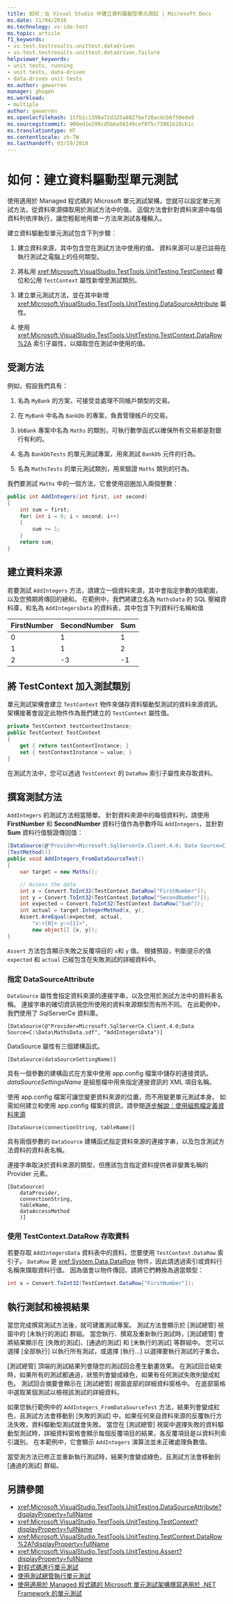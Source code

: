 ```yaml
---
title: 如何：在 Visual Studio 中建立資料驅動型單元測試 | Microsoft Docs
ms.date: 11/04/2016
ms.technology: vs-ide-test
ms.topic: article
f1_keywords:
- vs.test.testresults.unittest.datadriven
- vs.test.testresults.unittest.datadriven.failure
helpviewer_keywords:
- unit tests, running
- unit tests, data-driven
- data-driven unit tests
ms.author: gewarren
manager: ghogen
ms.workload:
- multiple
author: gewarren
ms.openlocfilehash: 15fb1c1398a72d325a8027bef28acdcb6f50ede9
ms.sourcegitcommit: 900ed1e299cd5bba56249cef8f5cf3981b10cb1c
ms.translationtype: HT
ms.contentlocale: zh-TW
ms.lasthandoff: 03/19/2018
---
```

# <a name="how-to-create-a-data-driven-unit-test"></a>如何：建立資料驅動型單元測試

使用適用於 Managed 程式碼的 Microsoft 單元測試架構，您就可以設定單元測試方法，從資料來源擷取用於測試方法中的值。 這個方法會針對資料來源中每個資料列依序執行，讓您輕鬆地用單一方法來測試各種輸入。

建立資料驅動型單元測試包含下列步驟︰

1.  建立資料來源，其中包含您在測試方法中使用的值。 資料來源可以是已註冊在執行測試之電腦上的任何類型。

2.  將私用 <xref:Microsoft.VisualStudio.TestTools.UnitTesting.TestContext> 欄位和公用 `TestContext` 屬性新增至測試類別。

3.  建立單元測試方法，並在其中新增 <xref:Microsoft.VisualStudio.TestTools.UnitTesting.DataSourceAttribute> 屬性。

4.  使用 <xref:Microsoft.VisualStudio.TestTools.UnitTesting.TestContext.DataRow%2A> 索引子屬性，以擷取您在測試中使用的值。

##  <a name="BKMK_The_method_under_test"></a> 受測方法

例如，假設我們具有：

1.  名為 `MyBank` 的方案，可接受並處理不同帳戶類型的交易。

2.  在 `MyBank` 中名為 `BankDb` 的專案，負責管理帳戶的交易。

3.  `DbBank` 專案中名為 `Maths` 的類別，可執行數學函式以確保所有交易都是對銀行有利的。

4.  名為 `BankDbTests` 的單元測試專案，用來測試 `BankDb` 元件的行為。

5.  名為 `MathsTests` 的單元測試類別，用來驗證 `Maths` 類別的行為。

我們要測試 `Maths` 中的一個方法，它會使用迴圈加入兩個整數：

```csharp
public int AddIntegers(int first, int second)
{
    int sum = first;
    for( int i = 0; i < second; i++)
    {
        sum += 1;
    }
    return sum;
}
```

##  <a name="BKMK_Creating_a_data_source"></a> 建立資料來源
 若要測試 `AddIntegers` 方法，請建立一個資料來源，其中會指定參數的值範圍，以及您預期將傳回的總和。 在範例中，我們將建立名為 `MathsData` 的 SQL 壓縮資料庫，和名為 `AddIntegersData` 的資料表，其中包含下列資料行名稱和值

|FirstNumber|SecondNumber|Sum|
|-----------------|------------------|---------|
|0|1|1|
|1|1|2|
|2|-3|-1|

##  <a name="BKMK_Adding_a_TestContext_to_the_test_class"></a> 將 TestContext 加入測試類別
 單元測試架構會建立 `TestContext` 物件來儲存資料驅動型測試的資料來源資訊。 架構接著會設定此物件作為我們建立的 `TestContext` 屬性值。

```csharp
private TestContext testContextInstance;
public TestContext TestContext
{
    get { return testContextInstance; }
    set { testContextInstance = value; }
}
```

 在測試方法中，您可以透過 `TestContext` 的 `DataRow` 索引子屬性來存取資料。

##  <a name="BKMK_Writing_the_test_method"></a> 撰寫測試方法
 `AddIntegers` 的測試方法相當簡單。 針對資料來源中的每個資料列，請使用 **FirstNumber** 和 **SecondNumber** 資料行值作為參數呼叫 `AddIntegers`，並針對 **Sum** 資料行值驗證傳回值：

```csharp
[DataSource(@"Provider=Microsoft.SqlServerCe.Client.4.0; Data Source=C:\Data\MathsData.sdf;", "Numbers")]
[TestMethod()]
public void AddIntegers_FromDataSourceTest()
{
    var target = new Maths();

    // Access the data
    int x = Convert.ToInt32(TestContext.DataRow["FirstNumber"]);
    int y = Convert.ToInt32(TestContext.DataRow["SecondNumber"]);
    int expected = Convert.ToInt32(TestContext.DataRow["Sum"]);
    int actual = target.IntegerMethod(x, y);
    Assert.AreEqual(expected, actual,
        "x:<{0}> y:<{1}>",
        new object[] {x, y});
}
```

`Assert` 方法包含顯示失敗之反覆項目的 `x`和 `y` 值。 根據預設，判斷提示的值 `expected` 和 `actual` 已經包含在失敗測試的詳細資料中。

###  <a name="BKMK_Specifying_the_DataSourceAttribute"></a> 指定 DataSourceAttribute
 `DataSource` 屬性會指定資料來源的連接字串，以及您用於測試方法中的資料表名稱。 連接字串的確切資訊視您所使用的資料來源類型而有所不同。 在此範例中，我們使用了 SqlServerCe 資料庫。

```
[DataSource(@"Provider=Microsoft.SqlServerCe.Client.4.0;Data Source=C:\Data\MathsData.sdf", "AddIntegersData")]
```

DataSource 屬性有三個建構函式。

```
[DataSource(dataSourceSettingName)]
```

 具有一個參數的建構函式在方案中使用 app.config 檔案中儲存的連接資訊。 *dataSourceSettingsName* 是組態檔中用來指定連接資訊的 XML 項目名稱。

 使用 app.config 檔案可讓您變更資料來源的位置，而不用變更單元測試本身。 如需如何建立和使用 app.config 檔案的資訊，請參閱[逐步解說：使用組態檔定義資料來源](../test/walkthrough-using-a-configuration-file-to-define-a-data-source.md)

```
[DataSource(connectionString, tableName)]
```

 具有兩個參數的 `DataSource` 建構函式指定資料來源的連接字串，以及包含測試方法資料的資料表名稱。

 連接字串取決於資料來源的類型，但應該包含指定資料提供者非變異名稱的 Provider 元素。

```
[DataSource(
    dataProvider,
    connectionString,
    tableName,
    dataAccessMethod
    )]
```

###  <a name="BKMK_Using_TestContext_DataRow_to_access_the_data"></a> 使用 TestContext.DataRow 存取資料 
 若要存取 `AddIntegersData` 資料表中的資料，您要使用 `TestContext.DataRow` 索引子。 `DataRow` 是 <xref:System.Data.DataRow> 物件，因此請透過索引或資料行名稱來擷取資料行值。 因為值會以物件傳回，請將它們轉換為適當類型：

```csharp
int x = Convert.ToInt32(TestContext.DataRow["FirstNumber"]);
```

##  <a name="BKMK_Running_the_test_and_viewing_results"></a> 執行測試和檢視結果
 當您完成撰寫測試方法後，就可建置測試專案。 測試方法會顯示於 [測試總管] 視窗中的 [未執行的測試] 群組。 當您執行、撰寫及重新執行測試時，[測試總管] 會將結果顯示在 [失敗的測試]、[通過的測試] 和 [未執行的測試] 等群組中。 您可以選擇 [全部執行] 以執行所有測試，或選擇 [執行...] 以選擇要執行測試的子集合。

 [測試總管] 頂端的測試結果列會隨您的測試回合產生動畫效果。 在測試回合結束時，如果所有的測試都通過，狀態列會變成綠色，如果有任何測試失敗則變成紅色。 測試回合摘要會顯示在 [測試總管] 視窗底部的詳細資料窗格中。 在底部窗格中選取某個測試以檢視該測試的詳細資料。

 如果您執行範例中的 `AddIntegers_FromDataSourceTest` 方法，結果列會變成紅色，且測試方法會移動到 [失敗的測試] 中。如果任何來自資料來源的反覆執行方法失敗，資料驅動型測試就會失敗。 當您在 [測試總管] 視窗中選擇失敗的資料驅動型測試時，詳細資料窗格會顯示每個反覆項目的結果，各反覆項目是以資料列索引識別。 在本範例中，它會顯示 `AddIntegers` 演算法並未正確處理負數值。

 當受測方法已修正並重新執行測試時，結果列會變成綠色，且測試方法會移動到 [通過的測試] 群組。

## <a name="see-also"></a>另請參閱

- <xref:Microsoft.VisualStudio.TestTools.UnitTesting.DataSourceAttribute?displayProperty=fullName>
- <xref:Microsoft.VisualStudio.TestTools.UnitTesting.TestContext?displayProperty=fullName>
- <xref:Microsoft.VisualStudio.TestTools.UnitTesting.TestContext.DataRow%2A?displayProperty=fullName>
- <xref:Microsoft.VisualStudio.TestTools.UnitTesting.Assert?displayProperty=fullName>
- [對程式碼進行單元測試](../test/unit-test-your-code.md)
- [使用測試總管執行單元測試](../test/run-unit-tests-with-test-explorer.md)
- [使用適用於 Managed 程式碼的 Microsoft 單元測試架構撰寫適用於 .NET Framework 的單元測試](../test/writing-unit-tests-for-the-dotnet-framework-with-the-microsoft-unit-test-framework-for-managed-code.md)